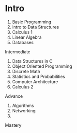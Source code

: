 # Intro
1. Basic Programming
2. Intro to Data Structures
3. Calculus 1
4. Linear Algebra 
5. Databases

Intermediate 
1. Data Structures in C
2. Object Oriented Programming
3. Discrete Math 
4. Statistics and Probabilities
5. Computer Architecture 
6. Calculus 2

Advance 
1. Algorithms
2. Networking 
3. 

Mastery 